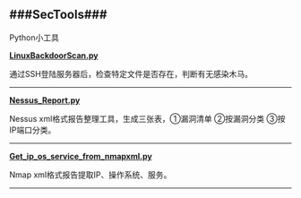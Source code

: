 ###SecTools###
---  
Python小工具

**[LinuxBackdoorScan.py](https://github.com/Shad0wpf/SecTools/blob/master/LinuxBackdoorScan.py)** 

通过SSH登陆服务器后，检查特定文件是否存在，判断有无感染木马。  

---

**[Nessus_Report.py](https://github.com/Shad0wpf/SecTools/blob/master/Nessus_Report.py)**

Nessus xml格式报告整理工具，生成三张表，①漏洞清单 ②按漏洞分类 ③按IP端口分类。

---

**[Get_ip_os_service_from_nmapxml.py](https://github.com/Shad0wpf/SecTools/blob/master/Get_ip_os_service_from_nmapxml.py)**

Nmap xml格式报告提取IP、操作系统、服务。

---